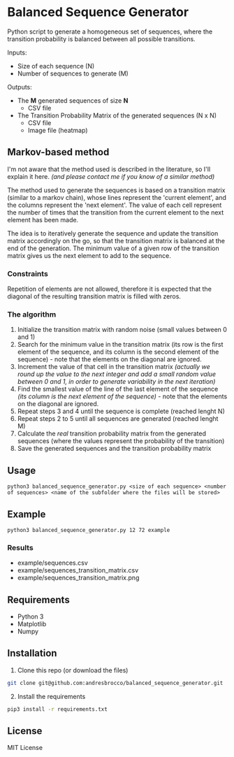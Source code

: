 # Balanced Sequence Generator
Python script to generate a homogeneous set of sequences, where the transition probability is balanced between all possible transitions.

Inputs:
- Size of each sequence (N)
- Number of sequences to generate (M)

Outputs:
- The **M** generated sequences of size **N**
    - CSV file
- The Transition Probability Matrix of the generated sequences (N x N)
    - CSV file
    - Image file (heatmap)

## Markov-based method
I'm not aware that the method used is described in the literature, so I'll explain it here. _(and please contact me if you know of a similar method)_

The method used to generate the sequences is based on a transition matrix (similar to a markov chain), whose lines represent the 'current element', and the columns represent the 'next element'. The value of each cell represent the number of times that the transition from the current element to the next element has been made.

The idea is to iteratively generate the sequence and update the transition matrix accordingly on the go, so that the transition matrix is balanced at the end of the generation. The minimum value of a given row of the transition matrix gives us the next element to add to the sequence.

### Constraints
Repetition of elements are not allowed, therefore it is expected that the diagonal of the resulting transition matrix is filled with zeros. 

### The algorithm
1. Initialize the transition matrix with random noise (small values between 0 and 1)
2. Search for the minimum value in the transition matrix (its row is the first element of the sequence, and its column is the second element of the sequence) - note that the elements on the diagonal are ignored.
3. Increment the value of that cell in the transition matrix _(actually we round up the value to the next integer and add a small random value between 0 and 1, in order to generate variability in the next iteration)_
4. Find the smallest value of the line of the last element of the sequence _(its column is the next element of the sequence)_ - note that the elements on the diagonal are ignored.
5. Repeat steps 3 and 4 until the sequence is complete (reached lenght N)
6. Repeat steps 2 to 5 until all sequences are generated (reached lenght M)
7. Calculate the _real_ transition probability matrix from the generated sequences (where the values represent the probability of the transition)
8. Save the generated sequences and the transition probability matrix

## Usage
```
python3 balanced_sequence_generator.py <size of each sequence> <number of sequences> <name of the subfolder where the files will be stored>
```

## Example
```
python3 balanced_sequence_generator.py 12 72 example
```

### Results
- example/sequences.csv
- example/sequences_transition_matrix.csv
- example/sequences_transition_matrix.png


## Requirements
- Python 3
- Matplotlib
- Numpy

## Installation
1. Clone this repo (or download the files)
```bash
git clone git@github.com:andresbrocco/balanced_sequence_generator.git
```
2. Install the requirements
```bash
pip3 install -r requirements.txt
```

## License
MIT License
